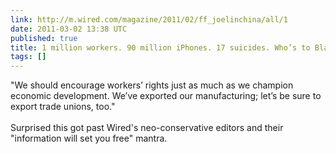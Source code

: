 ```yaml
---
link: http://m.wired.com/magazine/2011/02/ff_joelinchina/all/1
date: 2011-03-02 13:38 UTC
published: true
title: 1 million workers. 90 million iPhones. 17 suicides. Who’s to Blame? | Magazine
tags: []
---
```


"We should encourage workers’ rights just as much as we champion economic development. We’ve exported our manufacturing; let’s be sure to export trade unions, too."<br><br>Surprised this got past Wired's neo-conservative editors and their "information will set you free" mantra.
